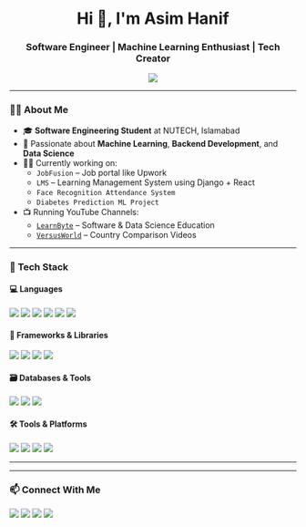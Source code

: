 <h1 align="center">Hi 👋, I'm Asim Hanif</h1>
<h3 align="center">Software Engineer | Machine Learning Enthusiast | Tech Creator </h3>

<p align="center">
  <img src="https://readme-typing-svg.demolab.com/?lines=Software%20Engineer%20%F0%9F%92%BB;Machine%20Learning%20%F0%9F%96%A5%EF%B8%8F%20Enthusiast;Data%20Science%20Lover%20%E2%9C%94%EF%B8%8F;Always%20Learning%20New%20Things%20%E2%9C%A8&center=true&width=500&height=50&pause=1000">
</p>

---

### 🧑‍💻 About Me
- 🎓 **Software Engineering Student** at NUTECH, Islamabad  
- 🎯 Passionate about **Machine Learning**, **Backend Development**, and **Data Science**
- 👨‍💼 Currently working on:
  - `JobFusion` – Job portal like Upwork
  - `LMS` – Learning Management System using Django + React
  - `Face Recognition Attendance System`
  - `Diabetes Prediction ML Project`
- 📺 Running YouTube Channels:  
  - [`LearnByte`](https://youtube.com/@LearnByte) – Software & Data Science Education  
  - [`VersusWorld`](https://youtube.com/@VersusWorld) – Country Comparison Videos

---

### 🚀 Tech Stack

#### 💻 Languages
<p align="left">
  <img src="https://img.shields.io/badge/Python-3776AB?style=for-the-badge&logo=python&logoColor=white"/>
  <img src="https://img.shields.io/badge/Java-007396?style=for-the-badge&logo=java&logoColor=white"/>
  <img src="https://img.shields.io/badge/C++-00599C?style=for-the-badge&logo=c%2B%2B&logoColor=white"/>
  <img src="https://img.shields.io/badge/HTML5-E34F26?style=for-the-badge&logo=html5&logoColor=white"/>
  <img src="https://img.shields.io/badge/CSS3-1572B6?style=for-the-badge&logo=css3&logoColor=white"/>
  <img src="https://img.shields.io/badge/JavaScript-F7DF1E?style=for-the-badge&logo=javascript&logoColor=black"/>
</p>

#### 🧠 Frameworks & Libraries
<p align="left">
  <img src="https://img.shields.io/badge/Django-092E20?style=for-the-badge&logo=django&logoColor=white"/>
  <img src="https://img.shields.io/badge/Flask-000000?style=for-the-badge&logo=flask&logoColor=white"/>
  <img src="https://img.shields.io/badge/Bootstrap-7952B3?style=for-the-badge&logo=bootstrap&logoColor=white"/>
  <img src="https://img.shields.io/badge/React-20232A?style=for-the-badge&logo=react&logoColor=61DAFB"/>
</p>

#### 🗃️ Databases & Tools
<p align="left">
  <img src="https://img.shields.io/badge/MySQL-4479A1?style=for-the-badge&logo=mysql&logoColor=white"/>
  <img src="https://img.shields.io/badge/PostgreSQL-4169E1?style=for-the-badge&logo=postgresql&logoColor=white"/>
  <img src="https://img.shields.io/badge/XAMPP-FB7A24?style=for-the-badge&logo=xampp&logoColor=white"/>
</p>

#### 🛠️ Tools & Platforms
<p align="left">
  <img src="https://img.shields.io/badge/Canva-00C4CC?style=for-the-badge&logo=canva&logoColor=white"/>
  <img src="https://img.shields.io/badge/Git-F05032?style=for-the-badge&logo=git&logoColor=white"/>
  <img src="https://img.shields.io/badge/GitHub-181717?style=for-the-badge&logo=github&logoColor=white"/>
  <img src="https://img.shields.io/badge/VSCode-007ACC?style=for-the-badge&logo=visual%20studio%20code&logoColor=white"/>
</p>

---
---

### 📫 Connect With Me

<p align="left">
  <a href="mailto:asimjutt2003@gmail.com"><img src="https://img.shields.io/badge/Gmail-red?style=for-the-badge&logo=gmail&logoColor=white"></a>
  <a href="https://linkedin.com/in/masimhanif"><img src="https://img.shields.io/badge/LinkedIn-blue?style=for-the-badge&logo=linkedin"></a>
  <a href="https://youtube.com/@LearnByte"><img src="https://img.shields.io/badge/YouTube-LearnByte-red?style=for-the-badge&logo=youtube"></a>
  <a href="https://github.com/codedbyasim"><img src="https://img.shields.io/badge/GitHub-asimhanif-black?style=for-the-badge&logo=github"></a>
</p>
